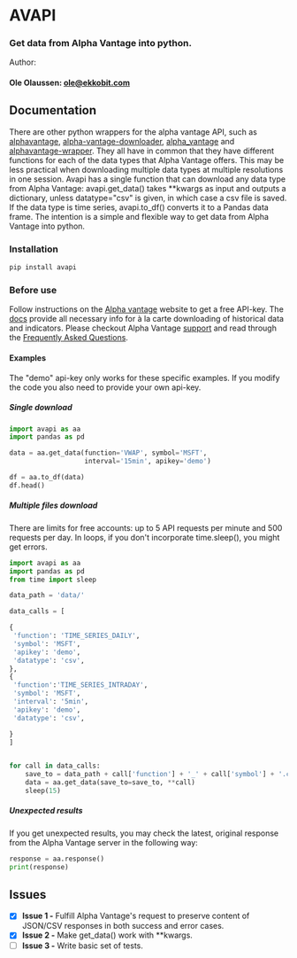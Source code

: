 # AVAPI
### Get data from Alpha Vantage into python.

Author:
#### Ole Olaussen: ole@ekkobit.com


## Documentation

There are other python wrappers for the alpha vantage API, such as [alphavantage](https://pypi.org/project/alphavantage/), [alpha-vantage-downloader](https://pypi.org/project/alpha-vantage-downloader/), [alpha_vantage](https://pypi.org/project/alpha_vantage/) and [alphavantage-wrapper](https://pypi.org/project/alphavantage-wrapper/). They all have in common that they have different functions for each of the data types that Alpha Vantage offers. This may be less practical when downloading multiple data types at multiple resolutions in one session. Avapi has a single function that can download any data type from Alpha Vantage: avapi.get_data() takes \*\*kwargs as input and outputs a  dictionary, unless datatype="csv" is given, in which case a csv file is saved. If the data type is time series, avapi.to_df() converts it to a Pandas data frame. The intention is a simple and flexible way to get data from Alpha Vantage into python.

### Installation

```python
pip install avapi
```

### Before use

Follow instructions on the [Alpha vantage](https://www.alphavantage.co) website to get a free API-key.  The [docs](https://www.alphavantage.co/documentation/) provide all necessary info for à la carte downloading of historical data and indicators. Please checkout Alpha Vantage [support](https://www.alphavantage.co/support/#support) and read through the [Frequently Asked Questions](https://www.alphavantage.co/support/#support).

#### Examples

The "demo" api-key only works for these specific examples. If you modify the code you also need to provide your own api-key.

##### Single download

```python
import avapi as aa
import pandas as pd

data = aa.get_data(function='VWAP', symbol='MSFT',
                   interval='15min', apikey='demo')

df = aa.to_df(data)
df.head()
```

##### Multiple files download

There are limits for free accounts: up to 5 API requests per minute and 500 requests per day.  In loops, if you don't incorporate time.sleep(), you might get errors.

```python
import avapi as aa
import pandas as pd
from time import sleep

data_path = 'data/'

data_calls = [

{
 'function': 'TIME_SERIES_DAILY',
 'symbol': 'MSFT',
 'apikey': 'demo',
 'datatype': 'csv',
},
{
 'function':'TIME_SERIES_INTRADAY',
 'symbol': 'MSFT',
 'interval': '5min',
 'apikey': 'demo',
 'datatype': 'csv',

}
]


for call in data_calls:
    save_to = data_path + call['function'] + '_' + call['symbol'] + '.csv'
    data = aa.get_data(save_to=save_to, **call)
    sleep(15)
```

##### Unexpected results

If you get unexpected results, you may check the latest, original response from the Alpha Vantage server in the following way:

```python
response = aa.response()
print(response)
```



## Issues

- [x] **Issue 1 -** Fulfill Alpha Vantage's request to preserve content of JSON/CSV responses in both success and error cases.
- [x] **Issue 2 -** Make get_data() work with \*\*kwargs.
- [ ] **Issue 3 -** Write basic set of tests.
